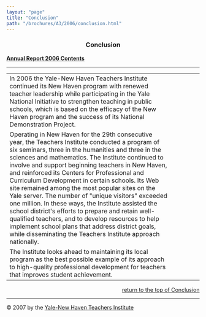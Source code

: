 ```yaml
---
layout: "page"
title: "Conclusion"
path: "/brochures/A3/2006/conclusion.html"
---
```

<main>
<center><h3><a name="top"></a>Conclusion</h2></center>
<b><a href="/brochures/A3/2006/">Annual Report 2006 Contents</a></b>
<hr/><table cellpadding="4">
<tbody><tr>
<td valign="top" width="85%">In 2006 the Yale-New Haven Teachers Institute continued its New Haven program with renewed teacher leadership while participating in the Yale National Initiative to strengthen teaching in public schools, which is based on the efficacy of the New Haven program and the success of its National Demonstration Project. </td>
</tr>
<tr><td valign="top" width="85%">Operating in New Haven for the 29th consecutive year, the Teachers Institute conducted a program of six seminars, three in the humanities and three in the sciences and mathematics. The Institute continued to involve and support beginning teachers in New Haven, and reinforced its Centers for Professional and Curriculum Development in certain schools. Its Web site remained among the most popular sites on the Yale server. The number of "unique visitors" exceeded one million. In these ways, the Institute assisted the school district's efforts to prepare and retain well-qualified teachers, and to develop resources to help implement school plans that address district goals, while disseminating the Teachers Institute approach nationally.</td>
<td valign="middle"></td>
</tr><tr>
<td valign="top" width="85%">The Institute looks ahead to maintaining its local program as the best possible example of its approach to high-quality professional development for teachers that improves student achievement.</td><td valign="middle">
</td></tr>
</tbody></table>
<div align="right"><a href="#top">return to the top of Conclusion </a></div>
<hr/>
© 2007 by the <a href="/">Yale-New Haven Teachers Institute</a>
</main>